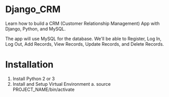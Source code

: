 # Django_CRM
Learn how to build a CRM (Customer Relationship Management) App with Django, Python, and MySQL.

The app will use MySQL for the database.  We'll be able to Register, Log In, Log Out, Add Records, View Records, Update Records, and Delete Records. 


# Installation
1. Install Python 2 or 3
2. Install and Setup Virtual Environment
a. source PROJECT_NAME/bin/activate
